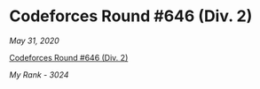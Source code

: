 <h1>Codeforces Round #646 (Div. 2)</h1>

*May 31, 2020*

[Codeforces Round #646 (Div. 2)](https://codeforces.com/contest/1363)

*My Rank - 3024*
